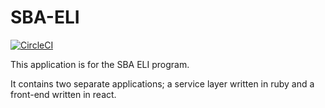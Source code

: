 # SBA-ELI
[![CircleCI](https://circleci.com/gh/FearlessSolutions/sba-eli/tree/master.svg?style=svg)](https://circleci.com/gh/FearlessSolutions/sba-eli/tree/master)

This application is for the SBA ELI program.

It contains two separate applications; a service layer written in ruby and a front-end written in react.
